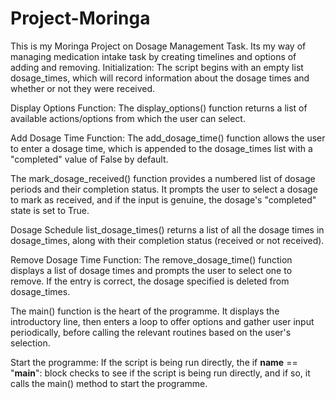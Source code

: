 # Project-Moringa
This is my Moringa Project on Dosage Management Task.
Its my way of managing medication intake task by creating timelines and options of adding and removing.
Initialization: The script begins with an empty list dosage_times, which will record information about the dosage times and whether or not they were received.

Display Options Function: The display_options() function returns a list of available actions/options from which the user can select.

Add Dosage Time Function: The add_dosage_time() function allows the user to enter a dosage time, which is appended to the dosage_times list with a "completed" value of False by default.

The mark_dosage_received() function provides a numbered list of dosage periods and their completion status. It prompts the user to select a dosage to mark as received, and if the input is genuine, the dosage's "completed" state is set to True.

Dosage Schedule list_dosage_times() returns a list of all the dosage times in dosage_times, along with their completion status (received or not received).

Remove Dosage Time Function: The remove_dosage_time() function displays a list of dosage times and prompts the user to select one to remove. If the entry is correct, the dosage specified is deleted from dosage_times.

The main() function is the heart of the programme. It displays the introductory line, then enters a loop to offer options and gather user input periodically, before calling the relevant routines based on the user's selection.

Start the programme: If the script is being run directly, the if __name__ == "__main__": block checks to see if the script is being run directly, and if so, it calls the main() method to start the programme.

